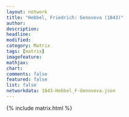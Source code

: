 ```yaml
---
layout: network
title: "Hebbel, Friedrich: Genoveva (1843)"
author:
description:
headline:
modified:
category: Matrix
tags: [matrix]
imagefeature: 
mathjax: 
chart: 
comments: false
featured: false
list: false
networkdata: 1843-Hebbel_F-Genoveva.json
---
```

{% include matrix.html %}
